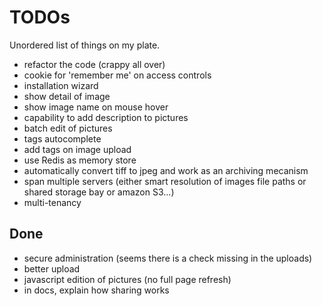 
TODOs
=====

Unordered list of things on my plate.

- refactor the code (crappy all over)
- cookie for 'remember me' on access controls
- installation wizard
- show detail of image
- show image name on mouse hover
- capability to add description to pictures
- batch edit of pictures
- tags autocomplete
- add tags on image upload
- use Redis as memory store
- automatically convert tiff to jpeg and work as an archiving mecanism
- span multiple servers (either smart resolution of images file paths or shared storage bay or amazon S3...)
- multi-tenancy


Done
----

- secure administration (seems there is a check missing in the uploads)
- better upload
- javascript edition of pictures (no full page refresh)
- in docs, explain how sharing works